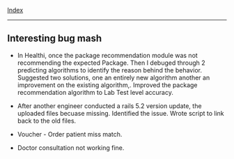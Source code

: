 [Index](README.md)

---

## Interesting bug mash

- In Healthi, once the package recommendation module was not recommending the expected Package. Then I debuged through 2 predicting algorithms to identify the reason behind the behavior. Suggested two solutions, one an entirely new algorithm another an improvement on the existing algorithm,. Improved the package recommendation algorithm to Lab Test level accuracy.

- After another engineer conducted a rails 5.2  version update, the uploaded files becuase missing. Identified the issue. Wrote script to link back to the old files.

- Voucher - Order patient miss match.

- Doctor consultation not working fine.

